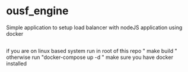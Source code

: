 # ousf_engine

Simple application to setup load balancer with nodeJS application using docker

##

if you are on linux based system run in root of this repo " make build " otherwise run "docker-compose up -d "
make sure you have docker installed
